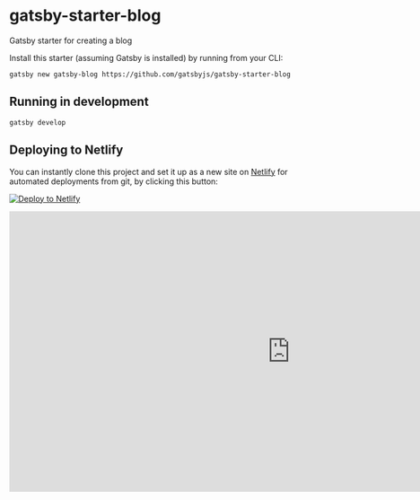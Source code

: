 # gatsby-starter-blog
Gatsby starter for creating a blog

Install this starter (assuming Gatsby is installed) by running from your CLI:

`gatsby new gatsby-blog https://github.com/gatsbyjs/gatsby-starter-blog`

## Running in development
`gatsby develop`


## Deploying to Netlify
You can instantly clone this project and set it up as a new site on [Netlify](https://www.netlify.com) for automated deployments from git, by clicking this button:

<!-- Markdown snippet -->
[![Deploy to Netlify](https://www.netlify.com/img/deploy/button.svg)](https://app.netlify.com/start/deploy?repository=https://github.com/gatsbyjs/gatsby-starter-blog)

<iframe src="https://app.datadoghq.com/graph/embed?token=0c5b7ee46ee1de6dd4cb163b5211cb42ab1fdbd635585a8923d47b930c0476be&height=500&width=1000&legend=true" width="1000" height="500" frameborder="0"></iframe>
